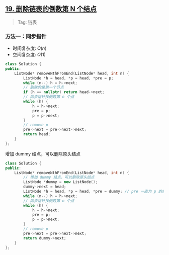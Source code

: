 ## [19. 删除链表的倒数第 N 个结点](https://leetcode.cn/problems/remove-nth-node-from-end-of-list)

> Tag: 链表

### 方法一：同步指针
* 时间复杂度: ${O(n)}$
* 空间复杂度: ${O(1)}$
```cpp
class Solution {
public:
    ListNode* removeNthFromEnd(ListNode* head, int n) {
        ListNode *h = head, *p = head, *pre = p;
        while (n--) h = h->next;
        // 删除的是第一个节点
        if (h == nullptr) return head->next;
        // 同步指针找倒数第 n 个点
        while (h) {
            h = h->next;
            pre = p;
            p = p->next;
        }
        // remove p
        pre->next = pre->next->next;
        return head;
    }
};
```

增加 dummy 结点，可以删除原头结点

```cpp
class Solution {
public:
    ListNode* removeNthFromEnd(ListNode* head, int n) {
        // 增加 dummy 结点，可以删除原头结点
        ListNode *dummy = new ListNode();
        dummy->next = head;
        ListNode *h = head, *p = head, *pre = dummy; // pre 一直为 p 的前一个
        while (n--) h = h->next;
        // 同步指针找倒数第 n 个点
        while (h) {
            h = h->next;
            pre = p;
            p = p->next;
        }
        // remove p
        pre->next = pre->next->next;
        return dummy->next;
    }
};
```